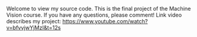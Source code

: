 Welcome to view my source code. This is the final project of the Machine Vision course. If you have any questions, please comment!
Link video describes my project: https://www.youtube.com/watch?v=bfvvjwYjMzI&t=12s 
